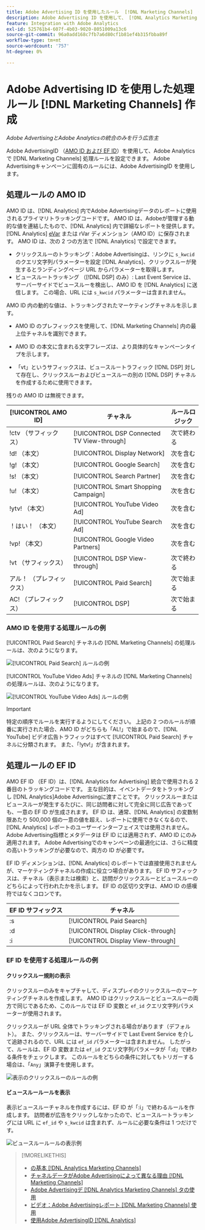 ```yaml
---
title: Adobe Advertising ID を使用したルール  [!DNL Marketing Channels]  作成
description: Adobe Advertising ID を使用して、 [!DNL Analytics Marketing Channels] の処理ルールを作成する方法を説明します。
feature: Integration with Adobe Analytics
exl-id: 525761b4-607f-4b03-9020-8051009a13c6
source-git-commit: 96a0add168c7fb7a6d80cf1b81ef4b315fbba89f
workflow-type: tm+mt
source-wordcount: '757'
ht-degree: 0%

---
```


# Adobe Advertising ID を使用した処理ルール [!DNL Marketing Channels] 作成

*Adobe AdvertisingとAdobe Analyticsの統合のみを行う広告主*

Adobe AdvertisingID （[AMO ID および EF ID](../ids.md)）を使用して、Adobe Analyticsで [!DNL Marketing Channels] 処理ルールを設定できます。 Adobe Advertisingキャンペーンに固有のルールには、Adobe AdvertisingID を使用します。

## 処理ルールの AMO ID

AMO ID は、[!DNL Analytics] 内でAdobe Advertisingデータのレポートに使用されるプライマリトラッキングコードです。 AMO ID は、Adobeが管理する動的な値を連結したもので、[!DNL Analytics] 内で詳細なレポートを提供します。 [!DNL Analytics] [eVar](https://experienceleague.adobe.com/docs/analytics/components/dimensions/evar.html) または rVar ディメンション（AMO ID）に保存されます。 AMO ID は、次の 2 つの方法で [!DNL Analytics] で設定できます。

* クリックスルーのトラッキング：Adobe Advertisingは、リンクに `s_kwcid` のクエリ文字列パラメーターを設定 [!DNL Analytics]、クリックスルーが発生するとランディングページ URL からパラメーターを取得します。
* ビュースルートラッキング （[!DNL DSP] のみ）: Last Event Service は、サーバーサイドでビュースルーを検出し、AMO ID を [!DNL Analytics] に送信します。 この場合、URL には `s_kwcid` パラメーターは含まれません。

AMO ID 内の動的な値は、トラッキングされたマーケティングチャネルを示します。

* AMO ID のプレフィックスを使用して、[!DNL Marketing Channels] 内の最上位チャネルを識別できます。

* AMO ID の本文に含まれる文字フレーズは、より具体的なキャンペーンタイプを示します。

* 「vt」というサフィックスは、ビュースルートラフィック [!DNL DSP] 対して存在し、クリックスルーおよびビュースルーの別の [!DNL DSP] チャネルを作成するために使用できます。

残りの AMO ID は無視できます。

| [!UICONTROL AMO ID] | チャネル | ルールロジック |
|--------|---------|--------------------|
| !ctv （サフィックス） | [!UICONTROL DSP Connected TV View-through] | 次で終わる |
| !d! （本文） | [!UICONTROL Display Network] | 次を含む |
| !g! （本文） | [!UICONTROL Google Search] | 次を含む |
| !s! （本文） | [!UICONTROL Search Partner] | 次を含む |
| !u! （本文） | [!UICONTROL Smart Shopping Campaign] | 次を含む |
| !ytv! （本文） | [!UICONTROL YouTube Video Ad] | 次を含む |
| ！はい！ （本文） | [!UICONTROL YouTube Search Ad] | 次を含む |
| !vp! （本文） | [!UICONTROL Google Video Partners] | 次を含む |
| !vt （サフィックス） | [!UICONTROL DSP View-through] | 次で終わる |
| アル！ （プレフィックス） | [!UICONTROL Paid Search] | 次で始まる |
| AC! （プレフィックス） | [!UICONTROL DSP] | 次で始まる |

### AMO ID を使用する処理ルールの例

[!UICONTROL Paid Search] チャネルの [!DNL Marketing Channels] の処理ルールは、次のようになります。

![[!UICONTROL Paid Search] ルールの例 ](/help/integrations/assets/a4adc-mc-rule-paidsearch.png)

[!UICONTROL YouTube Video Ads] チャネルの [!DNL Marketing Channels] の処理ルールは、次のようになります。

![[!UICONTROL YouTube Video Ads] ルールの例 ](/help/integrations/assets/a4adc-mc-rule-youtube-video.png)

>[!IMPORTANT]
>
> 特定の順序でルールを実行するようにしてください。 上記の 2 つのルールが順番に実行された場合、AMO ID がどちらも「AL!」で始まるので、[!DNL YouTube] ビデオ広告トラフィックはすべて [!UICONTROL Paid Search] チャネルに分類されます。 また、「!ytv!」が含まれます。

## 処理ルールの EF ID

AMO EF ID （EF ID）は、[!DNL Analytics for Advertising] 統合で使用される 2 番目のトラッキングコードです。 主な目的は、イベントデータをトラッキングし [!DNL Analytics]Adobe Advertisingに渡すことです。 クリックスルーまたはビュースルーが発生するたびに、同じ訪問者に対して完全に同じ広告であっても、一意の EF ID が生成されます。 EF ID は、通常、[!DNL Analytics] の変数制限あたり 500,000 個の一意の値を超え、レポートに使用できなくなるので、[!DNL Analytics] レポートのユーザーインターフェイスでは使用されません。 Adobe Advertising指標とメタデータは EF ID には適用されず、AMO ID にのみ適用されます。 Adobe Advertisingでのキャンペーンの最適化には、さらに精度の高いトラッキングが必要なので、両方の ID が必要です。

EF ID ディメンションは、[!DNL Analytics] のレポートでは直接使用されませんが、マーケティングチャネルの作成に役立つ場合があります。 EF ID サフィックスは、チャネル（表示または検索）と、訪問がクリックスルーとビュースルーのどちらによって行われたかを示します。 EF ID の区切り文字は、AMO ID の感嘆符ではなくコロンです。

| EF ID サフィックス | チャネル |
|-------|---------|
| :s | [!UICONTROL Paid Search] |
| :d | [!UICONTROL Display Click-through] |
| :i | [!UICONTROL Display View-through] |

### EF ID を使用する処理ルールの例

#### クリックスルー規則の表示

クリックスルーのみをキャプチャして、ディスプレイのクリックスルーのマーケティングチャネルを作成します。 AMO ID はクリックスルーとビュースルーの両方で同じであるため、このルールでは EF ID 変数と `ef_id` クエリ文字列パラメーターが使用されます。

クリックスルーが URL 全体でトラッキングされる場合があります（デフォルト）。 また、クリックスルーは、サーバーサイドで Last Event Service を介して追跡されるので、URL には `ef_id` パラメーターは含まれません。 したがって、ルールは、EF ID 変数または `ef_id` クエリ文字列パラメータが「:d」で終わる条件をチェックします。 このルールをどちらの条件に対してもトリガーする場合は、「`Any`」演算子を使用します。

![ 表示のクリックスルーのルールの例 ](/help/integrations/assets/a4adc-mc-rule-display-ct.png)

#### ビュースルールールを表示

表示ビュースルーチャネルを作成するには、EF ID が「:i」で終わるルールを作成します。 訪問者が広告をクリックしなかったので、ビュースルートラッキングには URL に `ef_id` や `s_kwcid` は含まれず、ルールに必要な条件は 1 つだけです。

![ ビュースルールールの表示例 ](/help/integrations/assets/a4adc-mc-rule-display-vt.png)

>[!MORELIKETHIS]
>
>* [ の基本  [!DNL Analytics Marketing Channels]](mc-overview.md)
>* [ チャネルデータがAdobe Advertisingによって異なる理由  [!DNL Marketing Channels]](mc-data-variances.md)
>* [Adobe Advertisingデ  [!DNL Analytics Marketing Channels]  タの使用 ](mc-ac-data.md)
>* [ ビデオ：Adobe Advertisingレポート  [!DNL Marketing Channels]  使用 ](https://experienceleague.adobe.com/docs/advertising-learn/tutorials/analytics/analytics-reporting-a4adc.html)
>* [ 使用Adobe AdvertisingID [!DNL Analytics]](/help/integrations/analytics/ids.md)
